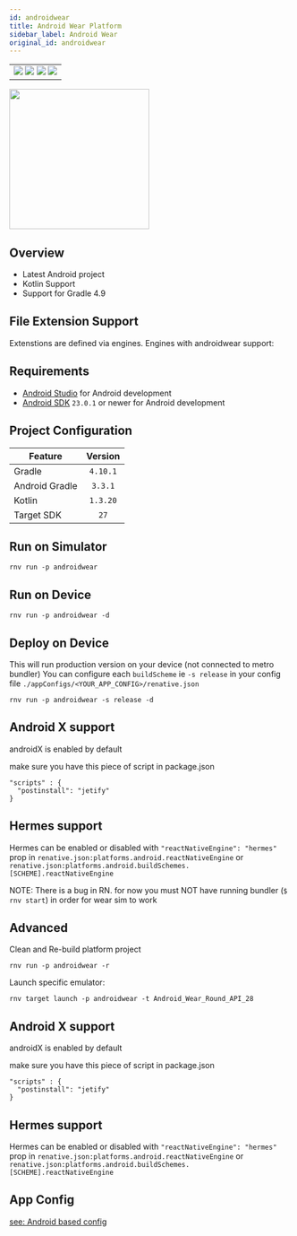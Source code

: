 ```yaml
---
id: androidwear
title: Android Wear Platform
sidebar_label: Android Wear
original_id: androidwear
---
```


<table>
  <tr>
  <td>
    <img src="https://img.shields.io/badge/Mac-yes-brightgreen.svg" />
    <img src="https://img.shields.io/badge/Windows-yes-brightgreen.svg" />
    <img src="https://img.shields.io/badge/Linux-yes-brightgreen.svg" />
    <img src="https://img.shields.io/badge/HostMode-n/a-lightgrey.svg" />
  </td>
  </tr>
</table>

<img className="platform-image" src="https://renative.org/img/rnv_androidwear.gif" height="250"/>

## Overview

-   Latest Android project
-   Kotlin Support
-   Support for Gradle 4.9

## File Extension Support

<!--EXTENSION_SUPPORT_START-->

Extenstions are defined via engines. Engines with androidwear support: 

<!--EXTENSION_SUPPORT_END-->

## Requirements

-   [Android Studio](https://developer.android.com/studio/index.html) for Android development
-   [Android SDK](https://developer.android.com/sdk/) `23.0.1` or newer for Android development

## Project Configuration

| Feature        | Version  |
| -------------- | :------: |
| Gradle         | `4.10.1` |
| Android Gradle | `3.3.1`  |
| Kotlin         | `1.3.20` |
| Target SDK     |   `27`   |

## Run on Simulator

```
rnv run -p androidwear
```

## Run on Device

```
rnv run -p androidwear -d
```

## Deploy on Device

This will run production version on your device (not connected to metro bundler)
You can configure each `buildScheme` ie `-s release` in your config file `./appConfigs/<YOUR_APP_CONFIG>/renative.json`

```
rnv run -p androidwear -s release -d
```

## Android X support

androidX is enabled by default

make sure you have this piece of script in package.json

```
"scripts" : {
  "postinstall": "jetify"
}
```

## Hermes support

Hermes can be enabled or disabled with `"reactNativeEngine": "hermes"` prop in `renative.json:platforms.android.reactNativeEngine`
or `renative.json:platforms.android.buildSchemes.[SCHEME].reactNativeEngine`

NOTE: There is a bug in RN. for now you must NOT have running bundler (`$ rnv start`) in order for wear sim to work

## Advanced

Clean and Re-build platform project

```
rnv run -p androidwear -r
```

Launch specific emulator:

```
rnv target launch -p androidwear -t Android_Wear_Round_API_28
```

## Android X support

androidX is enabled by default

make sure you have this piece of script in package.json

```
"scripts" : {
  "postinstall": "jetify"
}
```

## Hermes support

Hermes can be enabled or disabled with `"reactNativeEngine": "hermes"` prop in `renative.json:platforms.android.reactNativeEngine`
or `renative.json:platforms.android.buildSchemes.[SCHEME].reactNativeEngine`

## App Config

[see: Android based config](api-config.md#android-props)
